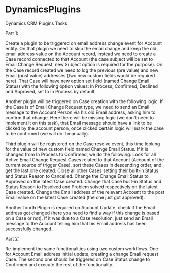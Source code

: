 # DynamicsPlugins

Dynamics CRM Plugins Tasks

Part 1:

Create a plugin to be triggered on email address change event for Account entity.
On that plugin we need to skip the email change and keep the old email address value on the Account record,
instead we need to create a Case record connected to that Account (the case subject will be set to Email Change Request,
new Subject option is required for the purpose).
On the Case record created we need to log the previous (pre value) and new Email (post value) addresses (two new custom fields would be required here).
That Case will have new option set field (named Change Email Status) with the following option values: 
In Process, Confirmed, Declined and Approved, set to In Process by default.

Another plugin will be triggered on Case creation with the following logic:
If the Case is of Email Change Request type, we need to send an Email message to the Account Person via his old Email address, 
asking him to confirm that change.
Here there will be missing logic (we don't need to implement it on this task), that Email message should have a link to be clicked by the account person, once clicked certain logic will mark the case to be confirmed (we will do it manually).  

Third plugin will be registered on the Case resolve event, this time looking for the value of new custom field named Change Email Status. If it is changed from In Process to Confirmed, we do the following:
Look for all Active Email Change Request Cases related to that Account (Account of the current source of trigger Case), 
sort these Cases in descending order, and get the last one created.
Close all other Cases setting their built-in Status and Status Reason to Cancelled.
Change the Change Email Status to Approved on the latest Case created.
Change that Case built-in Status and Status Reason to Resolved and Problem solved respectively on the latest Case created.
Change the Email address of the relevant Account to the post Email value on the latest Case created
(the one just got approved).

Another fourth Plugin is required on Account Update, check if the Email address got changed 
(here you need to find a way if this change is based on a Case or not).
If it was due to a Case resolution, just send an Email message to the Account telling him that his Email address has been successfully changed.

Part 2:

Re-implement the same functionalities using two custom workflows.
One for Account Email address initial update, creating a change Email request Case.
The second one should be triggered on Case Status change to Confirmed and execute the rest of the functionality.
